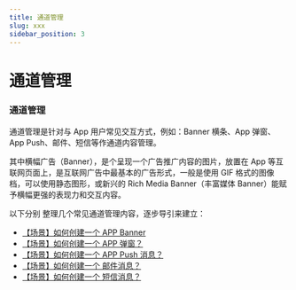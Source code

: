 ```yaml
---
title: 通道管理
slug: xxx
sidebar_position: 3
---
```



# 通道管理

### 通道管理

通道管理是针对与 App 用户常见交互方式，例如：Banner 横条、App 弹窗、App Push、邮件、短信等作通道内容管理。

其中横幅广告（Banner），是个呈现一个广告推广内容的图片，放置在 App 等互联网页面上，是互联网广告中最基本的广告形式，一般是使用 GIF 格式的图像档，可以使用静态图形，或新兴的 Rich Media Banner（丰富媒体 Banner）能赋予横幅更强的表现力和交互内容。

以下分别 整理几个常见通道管理内容，逐步导引来建立：

- [【场景】如何创建一个 APP Banner](/zh-HK/guides/opa/delivery-system/xxx/xxx) 
- [【场景】如何创建一个 APP 弹窗？](/zh-HK/guides/opa/delivery-system/xxx/xxx) 
- [【场景】如何创建一个 APP Push 消息？](/zh-HK/guides/opa/delivery-system/xxx/xxx) 
- [【场景】如何创建一个 邮件消息？](/zh-HK/guides/opa/delivery-system/xxx/xxx) 
- [【场景】如何创建一个 短信消息？](/zh-HK/guides/opa/delivery-system/xxx/xxx) 

